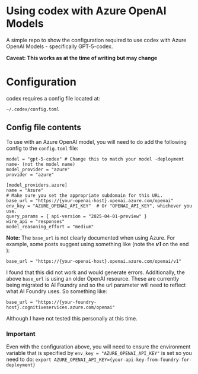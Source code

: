 # Using codex with Azure OpenAI Models
A simple repo to show the configuration required to use codex with Azure OpenAI Models - specifically GPT-5-codex.

**Caveat: This works as at the time of writing but may change**

# Configuration
codex requires a config file located at:
```
~/.codex/config.toml
```

## Config file contents
To use with an Azure OpenAI model, you will need to do add the following config to the ```config.toml``` file:

```
model = "gpt-5-codex" # Change this to match your model -deployment name- (not the model name)
model_provider = "azure"
provider = "azure"

[model_providers.azure]
name = "Azure"
# Make sure you set the appropriate subdomain for this URL.
base_url = "https://{your-openai-host}.openai.azure.com/openai"
env_key = "AZURE_OPENAI_API_KEY"  # Or "OPENAI_API_KEY", whichever you use.
query_params = { api-version = "2025-04-01-preview" }
wire_api = "responses"
model_reasoning_effort = "medium"
```

**Note:** The ```base_url``` is not clearly documented when using Azure. For example, some posts suggest using something like (note the ***v1*** on the end ):
```
base_url = "https://{your-openai-host}.openai.azure.com/openai/v1"
```
I found that this did not work and would generate errors. Additionally, the above ```base_url``` is using an older OpenAI resource. These are currently being migrated to AI Foundry and so the url parameter will need to reflect what AI Foundry uses. So something like:
```
base_url = "https://{your-foundry-host}.cognitiveservices.azure.com/openai"
```
Although I have not tested this personally at this time.

### Important
Even with the configuration above, you will need to ensure the environment variable that is specified by ```env_key = "AZURE_OPENAI_API_KEY"```  is set so you need to do:
```export AZURE_OPENAI_API_KEY={your-api-key-from-foundry-for-deployment}```

